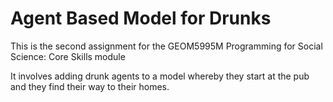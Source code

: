 # Agent Based Model for Drunks

This is the second assignment for the GEOM5995M Programming for Social Science: Core Skills module

It involves adding drunk agents to a model whereby they start at the pub and they find their way to their homes. 
